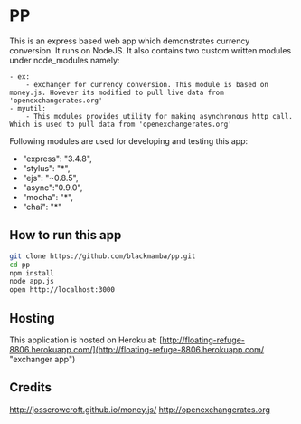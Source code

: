 PP
=========

This is an express based web app which demonstrates currency conversion. It runs on NodeJS. It also contains two custom written modules under node_modules namely:

    - ex: 
        - exchanger for currency conversion. This module is based on money.js. However its modified to pull live data from 'openexchangerates.org'
    - myutil: 
        - This modules provides utility for making asynchronous http call. Which is used to pull data from 'openexchangerates.org'


Following modules are used for developing and testing this app:
   - "express": "3.4.8",
   - "stylus": "*",
   - "ejs": "~0.8.5",
   - "async":"0.9.0",
   - "mocha": "*",
   - "chai": "*"


How to run this app
--------------

```sh
git clone https://github.com/blackmamba/pp.git
cd pp
npm install
node app.js
open http://localhost:3000
```

Hosting
--------------
This application is hosted on Heroku at: 
[http://floating-refuge-8806.herokuapp.com/](http://floating-refuge-8806.herokuapp.com/ "exchanger app")

Credits
--------------
http://josscrowcroft.github.io/money.js/
http://openexchangerates.org
